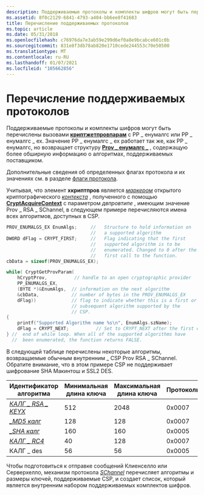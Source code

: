 ```yaml
---
description: Поддерживаемые протоколы и комплекты шифров могут быть перечислены вызовами Криптжетпровпарам с PP \_ енумалгс или PP \_ енумалгс \_ ex.
ms.assetid: 8f0c2129-6841-4793-a404-bb6ee8f41683
title: Перечисление поддерживаемых протоколов
ms.topic: article
ms.date: 05/31/2018
ms.openlocfilehash: c76976da7e3ab59e299d6ef0a8e9bcabce601c0b
ms.sourcegitcommit: 831e8f3db78ab820e1710cede244553c70e50500
ms.translationtype: MT
ms.contentlocale: ru-RU
ms.lasthandoff: 01/07/2021
ms.locfileid: "105662856"
---
```

# <a name="enumerating-supported-protocols"></a>Перечисление поддерживаемых протоколов

Поддерживаемые протоколы и комплекты шифров могут быть перечислены вызовами [**криптжетпровпарам**](/windows/desktop/api/Wincrypt/nf-wincrypt-cryptgetprovparam) с PP \_ енумалгс или PP \_ енумалгс \_ ex. Значение PP \_ енумалгс \_ ex работает так же, как PP \_ енумалгс, но возвращает структуру [**Prov \_ енумалгс \_**](/windows/desktop/api/Wincrypt/ns-wincrypt-prov_enumalgs_ex) , содержащую более обширную информацию о алгоритмах, поддерживаемых поставщиком.

Дополнительные сведения об определенных флагах протокола и их значениях см. в разделе [флаги протокола](protocol-flags.md).

Учитывая, что элемент **хкриптпров** является [*маркером*](../secgloss/h-gly.md) открытого криптографического [*контекста*](../secgloss/c-gly.md) , полученного с помощью [**CryptAcquireContext**](/windows/desktop/api/Wincrypt/nf-wincrypt-cryptacquirecontexta) с параметром *двпровтипе* , имеющим значение Prov \_ RSA \_ SChannel, в следующем примере перечисляются имена всех алгоритмов, доступных в CSP.


```C++
PROV_ENUMALGS_EX EnumAlgs;     //   Structure to hold information on 
                               //   a supported algorithm
DWORD dFlag = CRYPT_FIRST;     //   Flag indicating that the first
                               //   supported algorithm is to be
                               //   enumerated. Changed to 0 after the
                               //   first call to the function.
cbData = sizeof(PROV_ENUMALGS_EX);

while( CryptGetProvParam(
    hCryptProv,          // handle to an open cryptographic provider
    PP_ENUMALGS_EX, 
    (BYTE *)&EnumAlgs,  // information on the next algorithm
    &cbData,            // number of bytes in the PROV_ENUMALGS_EX
    dFlag))             // flag to indicate whether this is a first or
                        // subsequent algorithm supported by the
                        // CSP.
{
    printf("Supported Algorithm name %s\n", EnumAlgs.szName);
    dFlag = CRYPT_NEXT;          // Set to CRYPT_NEXT after the first call,
} //  end of while loop. When all of the supported algorithms have
  //  been enumerated, the function returns FALSE.
```



В следующей таблице перечислены некоторые алгоритмы, возвращаемые обычным внутренним \_ CSP Prov RSA \_ SChannel. Обратите внимание, что в этом примере CSP не поддерживает шифрование SHA Макинтош и SSL2 DES.



| Идентификатор алгоритма                                                                        | Минимальная длина ключа | Максимальная длина ключа | Протоколы | Имя алгоритма |
|---------------------------------------------------------------------------------------------|--------------------|--------------------|-----------|----------------|
| [*КАЛГ \_ RSA \_ KEYX*](../secgloss/c-gly.md) | 512                | 2048               | 0x0007    | "RSA \_ KEYX"    |
| [*\_MD5 калг*](../secgloss/c-gly.md)                 | 128                | 128                | 0x0007    | MD5          |
| [*\_SHA калг*](../secgloss/c-gly.md)                 | 160                | 160                | 0x0005    | ХЭШ          |
| [*КАЛГ \_ RC4*](../secgloss/c-gly.md)                 | 40                 | 128                | 0x0007    | RC4          |
| КАЛГ \_ des                                                                                   | 56                 | 56                 | 0x0005    | 3DES          |



 

Чтобы подготовиться к отправке сообщений Клиенселло или Серверхелло, механизм протокола [*SChannel*](../secgloss/s-gly.md) перечисляет алгоритмы и размеры ключей, поддерживаемые CSP, и создает список, который является внутренним набором поддерживаемых комплектов шифров.

 

 
